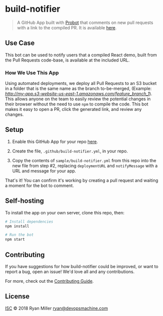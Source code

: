 # build-notifier

> A GitHub App built with [Probot](https://github.com/probot/probot) that comments on new pull requests with a link to the compiled PR. It is available [here](https://github.com/apps/build-notifier).

## Use Case

This bot can be used to notify users that a compiled React demo, built from the Pull Requests code-base, is available at the included URL.

### How We Use This App

Using automated deployments, we deploy all Pull Requests to an S3 bucket in a folder that is the same name as the branch to-be-merged, (Example: *http://my-app.s3-website-us-east-1.amazonaws.com/feature_branch_1*). This allows anyone on the team to easily review the potential changes in their browser without the need to use `npm` to compile the code. This bot makes it easy to open a PR, click the generated link, and review any changes.

## Setup

1. Enable this GitHub App for your repo [here](https://github.com/apps/build-notifier).

2. Create the file, `.github/build-notifier.yml`, in your repo.

3. Copy the contents of `sample/build-notifier.yml` from this repo into the new file from step #2, replacing `deploymentURL` and `notifyMessage` with a URL and message for your app.

That's it! You can confirm it's working by creating a pull request and waiting a moment for the bot to comment.

## Self-hosting

To install the app on your own server, clone this repo, then:

```sh
# Install dependencies
npm install

# Run the bot
npm start
```

## Contributing

If you have suggestions for how build-notifier could be improved, or want to report a bug, open an issue! We'd love all and any contributions.

For more, check out the [Contributing Guide](CONTRIBUTING.md).

## License

[ISC](LICENSE) © 2018 Ryan Miller <ryan@devopsmachine.com>
